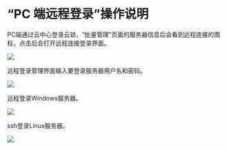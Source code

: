 # “PC 端远程登录”操作说明

PC端通过云中心登录云锁，“批量管理”页面的服务器信息后会看到远程连接的图标，点击后会打开远程连接登录界面。

![](../.gitbook/assets/f0301.png)

远程登录管理界面输入要登录服务器用户名和密码。

![](../.gitbook/assets/f0302.png)

远程登录Windows服务器。

![](../.gitbook/assets/f0303.png)

ssh登录Linux服务器。

![](../.gitbook/assets/f0304.png)
